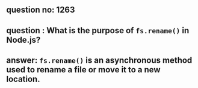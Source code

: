 
      
## question no: 1263

## question : What is the purpose of `fs.rename()` in Node.js?

## answer: `fs.rename()` is an asynchronous method used to rename a file or move it to a new location.
      